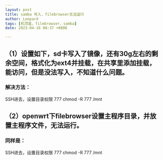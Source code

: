 ```yaml
---
layout: post
title: samba 写入，filebrowser无法运行
author: Leopard
tags: [机顶盒，filebrowser，samba]
date: 2023-04-16 08:37 +0800

---
```

## （1）设置如下，sd卡写入了镜像，还有30g左右的剩余空间，格式化为ext4并挂载，在共享里添加挂载，能访问，但是没法写入，不知道什么问题。

### 解决方法：
SSH进去，设置目录权限 777
chmod -R 777 /mnt


## （2）openwrt下filebrowser设置主程序目录，并放置主程序文件，无法运行。

### 同样是：
SSH进去，设置目录权限 777
chmod -R 777 /mnt